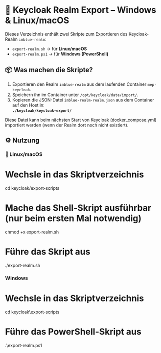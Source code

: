 # 🔐 Keycloak Realm Export – Windows & Linux/macOS

Dieses Verzeichnis enthält zwei Skripte zum Exportieren des Keycloak-Realm `imblue-realm`:

- `export-realm.sh` → für **Linux/macOS**
- `export-realm.ps1` → für **Windows (PowerShell)**

## 📦 Was machen die Skripte?

1. Exportieren den Realm `imblue-realm` aus dem laufenden Container `mep-keycloak`.
2. Speichern ihn im Container unter `/opt/keycloak/data/import/`.
3. Kopieren die JSON-Datei `imblue-realm-realm.json` aus dem Container auf den Host in:  
   **`./keycloak/keycloak-export/`**

Diese Datei kann beim nächsten Start von Keycloak (docker_compose.yml) importiert werden (wenn der Realm dort noch nicht existiert).

## ⚙️ Nutzung

### 🐧 Linux/macOS 

# Wechsle in das Skriptverzeichnis
cd keycloak/export-scripts
# Mache das Shell-Skript ausführbar (nur beim ersten Mal notwendig)
chmod +x export-realm.sh
# Führe das Skript aus
./export-realm.sh

### Windows

# Wechsle in das Skriptverzeichnis
cd keycloak\export-scripts
# Führe das PowerShell-Skript aus
.\export-realm.ps1